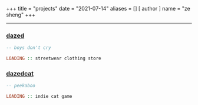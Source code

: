+++
title = "projects"
date = "2021-07-14"
aliases = []
[ author ]
  name = "ze sheng"
+++

---

### [dazed](https://github.com/zes1092/dazed)
```hs
-- boys don't cry 

LOADING :: streetwear clothing store
```

### [dazedcat](https://github.com/zes1092/dazedcat)
```hs
-- peekaboo

LOADING :: indie cat game 
```

